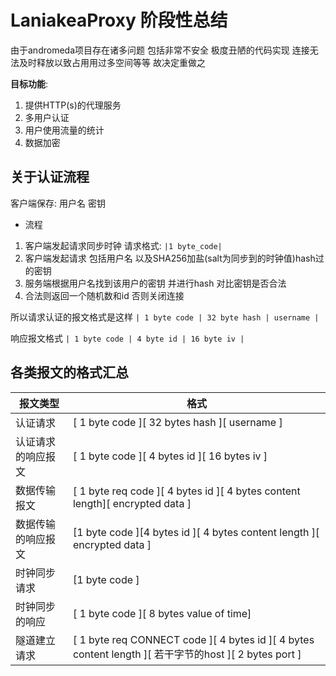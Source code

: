 # LaniakeaProxy 阶段性总结

由于andromeda项目存在诸多问题 包括非常不安全 极度丑陋的代码实现 连接无法及时释放以致占用用过多空间等等 故决定重做之

**目标功能**:

1. 提供HTTP(s)的代理服务
2. 多用户认证
3. 用户使用流量的统计
4. 数据加密

## 关于认证流程

客户端保存: 用户名 密钥

* 流程

1. 客户端发起请求同步时钟 请求格式: ` |1 byte_code| `
2. 客户端发起请求 包括用户名 以及SHA256加盐(salt为同步到的时钟值)hash过的密钥
3. 服务端根据用户名找到该用户的密钥 并进行hash 对比密钥是否合法
4. 合法则返回一个随机数和id 否则关闭连接

所以请求认证的报文格式是这样 ` | 1 byte code | 32 byte hash | username | `

响应报文格式 `| 1 byte code | 4 byte id | 16 byte iv |`

## 各类报文的格式汇总

| 报文类型  | 格式  |
|---|---|
| 认证请求  | [ 1 byte code ][ 32 bytes hash ][ username ]  |
|认证请求的响应报文 |[ 1 byte code ][ 4 bytes id ][ 16 bytes iv ]|
| 数据传输报文 |[ 1 byte req code ][ 4 bytes id ][ 4 bytes content length][ encrypted data ]|
|数据传输的响应报文 | [1 byte code ][4 bytes id ][ 4 bytes content length ][ encrypted data ]|
|时钟同步请求 |[1 byte code ]|
| 时钟同步的响应 |[ 1 byte code ][ 8 bytes value of time]|
| 隧道建立请求 |[ 1 byte req CONNECT code ][ 4 bytes id ][ 4 bytes content length ][ 若干字节的host ][ 2 bytes port ]|
